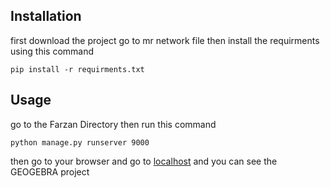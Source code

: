 
Installation
----

first download the project
go to mr network file
then install the requirments using this command

    pip install -r requirments.txt

Usage
----

go to the Farzan Directory
then run this command

    python manage.py runserver 9000

then go to your browser and go to [localhost](http://127.0.0.1:9000/)
and you can see the GEOGEBRA project
